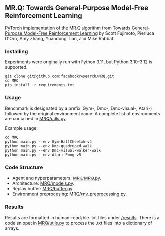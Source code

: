 ## MR.Q: Towards General-Purpose Model-Free Reinforcement Learning
PyTorch implementation of the MR.Q algorithm from [Towards General-Purpose Model-Free Reinforcement Learning]() by Scott Fujimoto, Pierluca D'Oro, Amy Zhang, Yuandong Tian, and Mike Rabbat.

### Installing

Experiments were originally run with Python 3.11, but Python 3.10-3.12 is supported.
```
git clone git@github.com:facebookresearch/MRQ.git
cd MRQ
pip install -r requirements.txt
```

### Usage

Benchmark is designated by a prefix (Gym-, Dmc-, Dmc-visual-, Atari-) followed by the original environment name. A complete list of environments are contained in [MRQ/utils.py](MRQ/utils.py).

Example usage:
```
cd MRQ
python main.py --env Gym-HalfCheetah-v4
python main.py --env Dmc-quadruped-walk
python main.py --env Dmc-visual-walker-walk
python main.py --env Atari-Pong-v5
```

### Code Structure

- Agent and hyperparameters: [MRQ/MRQ.py](MRQ/MRQ.py).
- Architecture: [MRQ/models.py](MRQ/models.py).
- Replay buffer: [MRQ/buffer.py](MRQ/buffer.py).
- Environment preprocesing: [MRQ/env_preprocessing.py](MRQ/env_preprocessing.py). 

### Results

Results are formatted in human-readable .txt files under [/results](results). There is a code snippet in [MRQ/utils.py](MRQ/utils.py#L46) to process the .txt files into a dictionary of arrays. 
